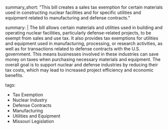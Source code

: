 summary_short: "This bill creates a sales tax exemption for certain materials used in constructing nuclear facilities and for specific utilities and equipment related to manufacturing and defense contracts."

summary: |
  The bill allows certain materials and utilities used in building and operating nuclear facilities, particularly defense-related projects, to be exempt from sales and use tax. It also provides tax exemptions for utilities and equipment used in manufacturing, processing, or research activities, as well as for transactions related to defense contracts with the U.S. government. This means businesses involved in these industries can save money on taxes when purchasing necessary materials and equipment. The overall goal is to support nuclear and defense industries by reducing their tax costs, which may lead to increased project efficiency and economic benefits.

tags:
  - Tax Exemption
  - Nuclear Industry
  - Defense Contracts
  - Manufacturing
  - Utilities and Equipment
  - Missouri Legislation
